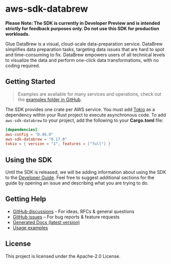 # aws-sdk-databrew

**Please Note: The SDK is currently in Developer Preview and is intended strictly for
feedback purposes only. Do not use this SDK for production workloads.**

Glue DataBrew is a visual, cloud-scale data-preparation service. DataBrew simplifies data preparation tasks, targeting data issues that are hard to spot and time-consuming to fix. DataBrew empowers users of all technical levels to visualize the data and perform one-click data transformations, with no coding required.

## Getting Started

> Examples are available for many services and operations, check out the
> [examples folder in GitHub](https://github.com/awslabs/aws-sdk-rust/tree/main/examples).

The SDK provides one crate per AWS service. You must add [Tokio](https://crates.io/crates/tokio)
as a dependency within your Rust project to execute asynchronous code. To add `aws-sdk-databrew` to
your project, add the following to your **Cargo.toml** file:

```toml
[dependencies]
aws-config = "0.46.0"
aws-sdk-databrew = "0.17.0"
tokio = { version = "1", features = ["full"] }
```

## Using the SDK

Until the SDK is released, we will be adding information about using the SDK to the
[Developer Guide](https://docs.aws.amazon.com/sdk-for-rust/latest/dg/welcome.html). Feel free to suggest
additional sections for the guide by opening an issue and describing what you are trying to do.

## Getting Help

* [GitHub discussions](https://github.com/awslabs/aws-sdk-rust/discussions) - For ideas, RFCs & general questions
* [GitHub issues](https://github.com/awslabs/aws-sdk-rust/issues/new/choose) – For bug reports & feature requests
* [Generated Docs (latest version)](https://awslabs.github.io/aws-sdk-rust/)
* [Usage examples](https://github.com/awslabs/aws-sdk-rust/tree/main/examples)

## License

This project is licensed under the Apache-2.0 License.

